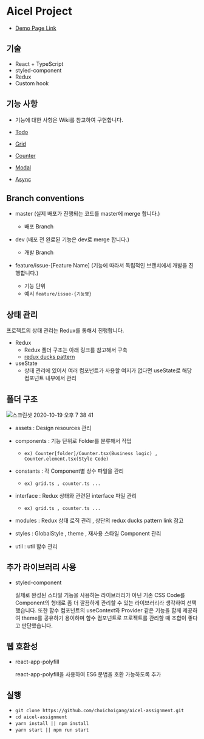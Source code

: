 # Aicel Project

- [Demo Page Link](https://aicel-demo-deploy.s3.ap-northeast-2.amazonaws.com/index.html)

## 기술

- React + TypeScript
- styled-component
- Redux
- Custom hook

## 기능 사항

- 기능에 대한 사항은 Wiki를 참고하여 구현합니다.

- [Todo](https://github.com/choichoigang/aicel-assignment/wiki/%5BFeature%5D-Todo)
- [Grid](https://github.com/choichoigang/aicel-assignment/wiki/%5BFeature%5D-Grid)
- [Counter](https://github.com/choichoigang/aicel-assignment/wiki/%5BFeature%5D-Counter)
- [Modal](https://github.com/choichoigang/aicel-assignment/wiki/%5BFeature%5D-Modal)
- [Async](https://github.com/choichoigang/aicel-assignment/wiki/%5BFeature%5D-Async)

## Branch conventions

- master (실제 배포가 진행되는 코드를 master에 merge 합니다.)

  - 배포 Branch

- dev (배포 전 완료된 기능은 dev로 merge 합니다.)
  - 개발 Branch
- feature/issue-[Feature Name] (기능에 따라서 독립적인 브랜치에서 개발을 진행합니다.)
  - 기능 단위
  - 예시
    `feature/issue-{기능명}`

## 상태 관리

프로젝트의 상태 관리는 Redux를 통해서 진행합니다.

- Redux
  - Redux 폴더 구조는 아래 링크를 참고해서 구축
  - [redux ducks pattern](https://github.com/erikras/ducks-modular-redux)
- useState
  - 상태 관리에 있어서 여러 컴포넌트가 사용할 여지가 없다면 useState로 해당 컴포넌트 내부에서 관리

## 폴더 구조

![스크린샷 2020-10-19 오후 7 38 41](https://user-images.githubusercontent.com/49897409/96440334-c9571100-1242-11eb-8651-75438a79184f.png)

- assets : Design resources 관리

- components : 기능 단위로 Folder를 분류해서 작업

  - `ex) Counter[folder]/Counter.tsx(Business logic) , Counter.element.tsx(Style Code)`

- constants : 각 Component별 상수 파일을 관리

  - `ex) grid.ts , counter.ts ...`

- interface : Redux 상태와 관련된 interface 파일 관리

  - `ex) grid.ts , counter.ts ...`

- modules : Redux 상태 로직 관리 , 상단의 redux ducks pattern link 참고

- styles : GlobalStyle , theme , 재사용 스타일 Component 관리

- util : util 함수 관리

## 추가 라이브러리 사용

- styled-component

  실제로 완성된 스타일 기능을 사용하는 라이브러리가 아닌 기존 CSS Code를 Component의 형태로 좀 더 깔끔하게 관리할 수 있는 라이브러리라 생각하여 선택했습니다. 또한 함수 컴포넌트의
  useContext와 Provider 같은 기능을 함께 제공하여 theme를 공유하기 용이하며 함수 컴포넌트로 프로젝트를 관리할 때 조합이 좋다고 판단했습니다.

## 웹 호환성

- react-app-polyfill

  react-app-polyfill을 사용하여 ES6 문법을 호환 가능하도록 추가

## 실행

- `git clone https://github.com/choichoigang/aicel-assignment.git`
- `cd aicel-assignment`
- `yarn install || npm install`
- `yarn start || npm run start`
